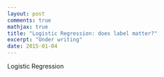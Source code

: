 ```yaml
---
layout: post
comments: true
mathjax: true
title: "Logistic Regression: does label matter?"
excerpt: "Under writing"
date: 2015-01-04
---
```


Logistic Regression 
